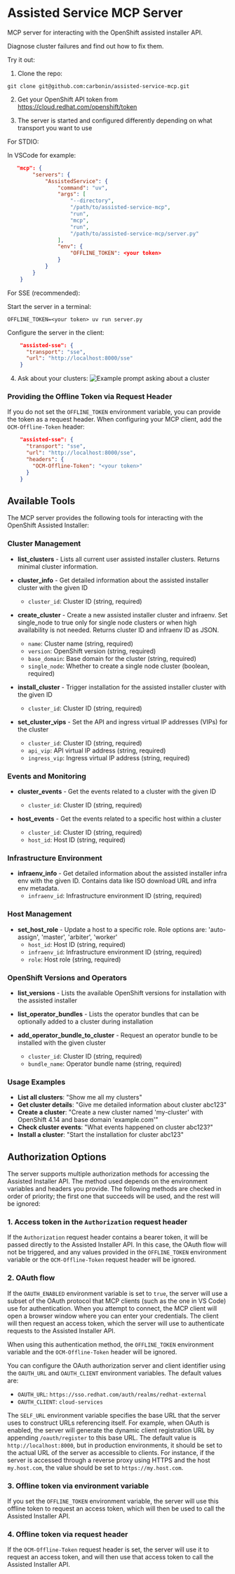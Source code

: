 # Assisted Service MCP Server

MCP server for interacting with the OpenShift assisted installer API.

Diagnose cluster failures and find out how to fix them.

Try it out:

1. Clone the repo:
```
git clone git@github.com:carbonin/assisted-service-mcp.git
```

2. Get your OpenShift API token from https://cloud.redhat.com/openshift/token

3. The server is started and configured differently depending on what transport you want to use

For STDIO:

In VSCode for example:
```json
   "mcp": {
        "servers": {
            "AssistedService": {
                "command": "uv",
                "args": [
                    "--directory",
                    "/path/to/assisted-service-mcp",
                    "run",
                    "mcp",
                    "run",
                    "/path/to/assisted-service-mcp/server.py"
                ],
                "env": {
                    "OFFLINE_TOKEN": <your token>
                }
            }
        }
    }
```

For SSE (recommended):

Start the server in a terminal:

`OFFLINE_TOKEN=<your token> uv run server.py`

Configure the server in the client:

```json
    "assisted-sse": {
      "transport": "sse",
      "url": "http://localhost:8000/sse"
    }
```

4. Ask about your clusters:
![Example prompt asking about a cluster](images/cluster-prompt-example.png)

### Providing the Offline Token via Request Header

If you do not set the `OFFLINE_TOKEN` environment variable, you can provide the token as a request header.
When configuring your MCP client, add the `OCM-Offline-Token` header:

```json
    "assisted-sse": {
      "transport": "sse",
      "url": "http://localhost:8000/sse",
      "headers": {
        "OCM-Offline-Token": "<your token>"
      }
    }
```

## Available Tools

The MCP server provides the following tools for interacting with the OpenShift Assisted Installer:

### Cluster Management

* **list_clusters** - Lists all current user assisted installer clusters. Returns minimal cluster information.

* **cluster_info** - Get detailed information about the assisted installer cluster with the given ID
  * `cluster_id`: Cluster ID (string, required)

* **create_cluster** - Create a new assisted installer cluster and infraenv. Set single_node to true only for single node clusters or when high availability is not needed. Returns cluster ID and infraenv ID as JSON.
  * `name`: Cluster name (string, required)
  * `version`: OpenShift version (string, required)
  * `base_domain`: Base domain for the cluster (string, required)
  * `single_node`: Whether to create a single node cluster (boolean, required)

* **install_cluster** - Trigger installation for the assisted installer cluster with the given ID
  * `cluster_id`: Cluster ID (string, required)

* **set_cluster_vips** - Set the API and ingress virtual IP addresses (VIPs) for the cluster
  * `cluster_id`: Cluster ID (string, required)
  * `api_vip`: API virtual IP address (string, required)
  * `ingress_vip`: Ingress virtual IP address (string, required)

### Events and Monitoring

* **cluster_events** - Get the events related to a cluster with the given ID
  * `cluster_id`: Cluster ID (string, required)

* **host_events** - Get the events related to a specific host within a cluster
  * `cluster_id`: Cluster ID (string, required)
  * `host_id`: Host ID (string, required)

### Infrastructure Environment

* **infraenv_info** - Get detailed information about the assisted installer infra env with the given ID. Contains data like ISO download URL and infra env metadata.
  * `infraenv_id`: Infrastructure environment ID (string, required)

### Host Management

* **set_host_role** - Update a host to a specific role. Role options are: 'auto-assign', 'master', 'arbiter', 'worker'
  * `host_id`: Host ID (string, required)
  * `infraenv_id`: Infrastructure environment ID (string, required)
  * `role`: Host role (string, required)

### OpenShift Versions and Operators

* **list_versions** - Lists the available OpenShift versions for installation with the assisted installer

* **list_operator_bundles** - Lists the operator bundles that can be optionally added to a cluster during installation

* **add_operator_bundle_to_cluster** - Request an operator bundle to be installed with the given cluster
  * `cluster_id`: Cluster ID (string, required)
  * `bundle_name`: Operator bundle name (string, required)

### Usage Examples

* **List all clusters**: "Show me all my clusters"
* **Get cluster details**: "Give me detailed information about cluster abc123"
* **Create a cluster**: "Create a new cluster named 'my-cluster' with OpenShift 4.14 and base domain 'example.com'"
* **Check cluster events**: "What events happened on cluster abc123?"
* **Install a cluster**: "Start the installation for cluster abc123"

## Authorization Options

The server supports multiple authorization methods for accessing the Assisted Installer API. The
method used depends on the environment variables and headers you provide. The following methods are
checked in order of priority; the first one that succeeds will be used, and the rest will be
ignored:

### 1. Access token in the `Authorization` request header

If the `Authorization` request header contains a bearer token, it will be passed directly to the
Assisted Installer API. In this case, the OAuth flow will not be triggered, and any values provided
in the `OFFLINE_TOKEN` environment variable or the `OCM-Offline-Token` request header will be
ignored.

### 2. OAuth flow

If the `OAUTH_ENABLED` environment variable is set to `true`, the server will use a subset of the
OAuth protocol that MCP clients (such as the one in VS Code) use for authentication. When you
attempt to connect, the MCP client will open a browser window where you can enter your credentials.
The client will then request an access token, which the server will use to authenticate requests to
the Assisted Installer API.

When using this authentication method, the `OFFLINE_TOKEN` environment variable and the
`OCM-Offline-Token` header will be ignored.

You can configure the OAuth authorization server and client identifier using the `OAUTH_URL` and
`OAUTH_CLIENT` environment variables. The default values are:

- `OAUTH_URL`: `https://sso.redhat.com/auth/realms/redhat-external`
- `OAUTH_CLIENT`: `cloud-services`

The `SELF_URL` environment variable specifies the base URL that the server uses to construct URLs
referencing itself. For example, when OAuth is enabled, the server will generate the dynamic client
registration URL by appending `/oauth/register` to this base URL. The default value is
`http://localhost:8000`, but in production environments, it should be set to the actual URL of the
server as accessible to clients. For instance, if the server is accessed through a reverse proxy
using HTTPS and the host `my.host.com`, the value should be set to `https://my.host.com`.

### 3. Offline token via environment variable

If you set the `OFFLINE_TOKEN` environment variable, the server will use this offline token to
request an access token, which will then be used to call the Assisted Installer API.

### 4. Offline token via request header

If the `OCM-Offline-Token` request header is set, the server will use it to request an access token,
and will then use that access token to call the Assisted Installer API.